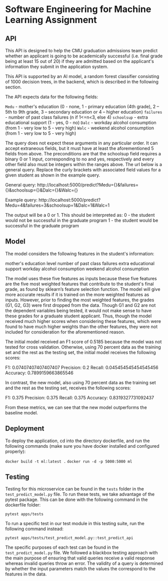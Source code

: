 # Software Engineering for Machine Learning Assignment

## API

This API is designed to help the CMU graduation admissions team predict whether an applicant is going to be academically successful (i.e. final grade being at least 15 out of 20) if they are admitted based on the applicant's information they submit in the application system.

This API is supported by an AI model, a random forest classifier consisting of 1000 decision trees, in the backend, which is described in the following section. 

The API expects data for the following fields:

`Medu` - mother's education (0 - none,  1 - primary education (4th grade), 2 – 5th to 9th grade, 3 – secondary education or 4 – higher education)
`failures` - number of past class failures (n if 1<=n<3, else 4)
`schoolsup` - extra educational support (1 - yes, 0 - no)
`Dalc` - workday alcohol consumption (from 1 - very low to 5 - very high)
`Walc` - weekend alcohol consumption (from 1 - very low to 5 - very high)

The query does not expect these arguments in any particular order. It can accept extraneous fields, but it must have at least the aforementioned 5 fields from above. The preconditions are that the schoolsup field requires a binary 0 or 1 input, corresponding to no and yes, respectively and every other field also must be integers within the ranges above. The url below is a general query. Replace the curly brackets with associated field values for a given student as shown in the example query. 

General query: http://localhost:5000/predict?Medu={}&failures={}&schoolsup={}&Dalc={}&Walc={}

Example query: http://localhost:5000/predict?Medu=4&failures=3&schoolsup=1&Dalc=1&Walc=1 

The output will be a 0 or 1. This should be interpreted as:
0 - the student would not be successful in the graduate program
1 - the student would be successful in the graduate program

## Model

The model considers the following features in the student's information:

mother's education level
number of past class failures
extra educational support
workday alcohol consumption 
weekend alcohol consumption

The model uses these five features as inputs because these five features are the five most weighted features that contribute to the student's final grade, as found by sklearn’s feature selection function. The model will give more accurate results if it is trained on the more weighted features as inputs. However, prior to finding the most weighted features, the grades (G1, G2, G3) were first dropped from the data. Though G1 and G2 are not the dependent variables being tested, it would not make sense to have these grades for a graduate student applicant. Thus, though the model received much higher scores when considering these features, which were found to have much higher weights than the other features, they were not included for consideration for the aforementioned reason.

The initial model received an F1 score of 0.5185 because the model was not tested for cross validation. Otherwise, using 70 percent data as the training set and the rest as the testing set, the initial model receives the following scores:

F1: 0.07407407407407407
Precision: 0.2
Recall: 0.045454545454545456
Accuracy: 0.7899159663865546

In contrast, the new model, also using 70 percent data as the training set and the rest as the testing set, receives the following scores:

F1: 0.375
Precision: 0.375 
Recall: 0.375
Accuracy: 0.8319327731092437

From these metrics, we can see that the new model outperforms the baseline model.

## Deployment

To deploy the application, cd into the directory dockerfile, and run the following commands (make sure you have docker installed and configured properly):

`docker build -t ml:latest .`
`docker run -d -p 5000:5000 ml`

## Testing

Testing for this microservice can be found in the `tests` folder in the `test_predict_model.py` file. To run these tests, we take advantage of the pytest package. This can be done with the following command in the dockerfile folder:

`pytest apps/tests`

To run a specific test in our test module in this testing suite, run the following command instead:

`pytest apps/tests/test_predict_model.py::test_predict_api`

The specific purposes of each test can be found in the `test_predict_model.py` file. We followed a blackbox testing approach with the main purpose of ensuring that valid queries receive a valid response whereas invalid queries throw an error. The validity of a query is determined by whether the input parameters match the values the correspond to the features in the data.

